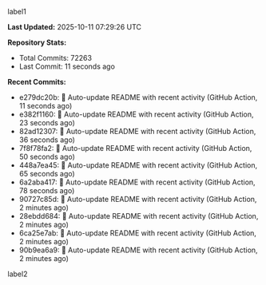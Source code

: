
label1 
<!-- ACTIVITY_START -->
**Last Updated:** 2025-10-11 07:29:26 UTC

**Repository Stats:**
- Total Commits: 72263
- Last Commit: 11 seconds ago

**Recent Commits:**
- e279dc20b: 🤖 Auto-update README with recent activity (GitHub Action, 11 seconds ago)
- e382f1160: 🤖 Auto-update README with recent activity (GitHub Action, 23 seconds ago)
- 82ad12307: 🤖 Auto-update README with recent activity (GitHub Action, 36 seconds ago)
- 7f8f78fa2: 🤖 Auto-update README with recent activity (GitHub Action, 50 seconds ago)
- 448a7ea45: 🤖 Auto-update README with recent activity (GitHub Action, 65 seconds ago)
- 6a2aba417: 🤖 Auto-update README with recent activity (GitHub Action, 78 seconds ago)
- 90727c85d: 🤖 Auto-update README with recent activity (GitHub Action, 2 minutes ago)
- 28ebdd684: 🤖 Auto-update README with recent activity (GitHub Action, 2 minutes ago)
- 6ca25e7ab: 🤖 Auto-update README with recent activity (GitHub Action, 2 minutes ago)
- 90b9ea6a9: 🤖 Auto-update README with recent activity (GitHub Action, 2 minutes ago)
<!-- ACTIVITY_END -->

label2
